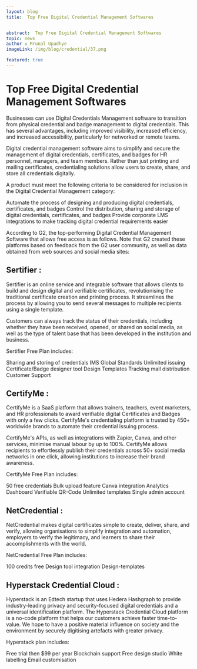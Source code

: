 ```yaml
---
layout: blog
title:  Top Free Digital Credential Management Softwares


abstract:  Top Free Digital Credential Management Softwares
topic: news
author : Mrunal Upadhye
imageLink: /img/blog/credential/37.png

featured: true
---
```


# Top Free Digital Credential Management Softwares


Businesses can use Digital Credentials Management software to transition from physical credential and badge management to digital credentials. This has several advantages, including improved visibility, increased efficiency, and increased accessibility, particularly for networked or remote teams.

Digital credential management software aims to simplify and secure the management of digital credentials, certificates, and badges for HR personnel, managers, and team members. Rather than just printing and mailing certificates, credentialing solutions allow users to create, share, and store all credentials digitally.

A product must meet the following criteria to be considered for inclusion in the Digital Credential Management category:

Automate the process of designing and producing digital credentials, certificates, and badges
Control the distribution, sharing and storage of digital credentials, certificates, and badges
Provide corporate LMS integrations to make tracking digital credential requirements easier

According to G2, the top-performing Digital Credential Management Software that allows free access is as follows. Note that G2 created these platforms based on feedback from the G2 user community, as well as data obtained from web sources and social media sites:

## Sertifier :

Sertifier is an online service and integrable software that allows clients to build and design digital and verifiable certificates, revolutionising the traditional certificate creation and printing process. It streamlines the process by allowing you to send several messages to multiple recipients using a single template. 

Customers can always track the status of their credentials, including whether they have been received, opened, or shared on social media, as well as the type of talent base that has been developed in the institution and business.


Sertifier Free Plan includes:

Sharing and storing of credentials 
IMS Global Standards
Unlimited issuing
Certificate/Badge designer tool
Design Templates
Tracking mail distribution
Customer Support

## CertifyMe :

CertifyMe is a SaaS platform that allows trainers, teachers, event marketers, and HR professionals to award verifiable digital Certificates and Badges with only a few clicks. CertifyMe's credentialing platform is trusted by 450+ worldwide brands to automate their credential issuing process. 

CertifyMe's APIs, as well as integrations with Zapier, Canva, and other services, minimise manual labour by up to 100%. CertifyMe allows recipients to effortlessly publish their credentials across 50+ social media networks in one click, allowing institutions to increase their brand awareness.

CertifyMe Free Plan includes:

50 free credentials
Bulk upload feature
Canva integration
Analytics Dashboard
Verifiable QR-Code
Unlimited templates
Single admin account

## NetCredential :

NetCredential makes digital certificates simple to create, deliver, share, and verify, allowing organisations to simplify integration and automation, employers to verify the legitimacy, and learners to share their accomplishments with the world.

NetCredential Free Plan includes:

100 credits free
Design tool integration
Design-templates

## Hyperstack Credential Cloud :

Hyperstack is an Edtech startup that uses Hedera Hashgraph to provide industry-leading privacy and security-focused digital credentials and a universal identification platform. The Hyperstack Credential Cloud platform is a no-code platform that helps our customers achieve faster time-to-value. We hope to have a positive material influence on society and the environment by securely digitising artefacts with greater privacy.

Hyperstack plan includes:

Free trial then $99 per year
Blockchain support
Free design studio
White labelling
Email customisation


